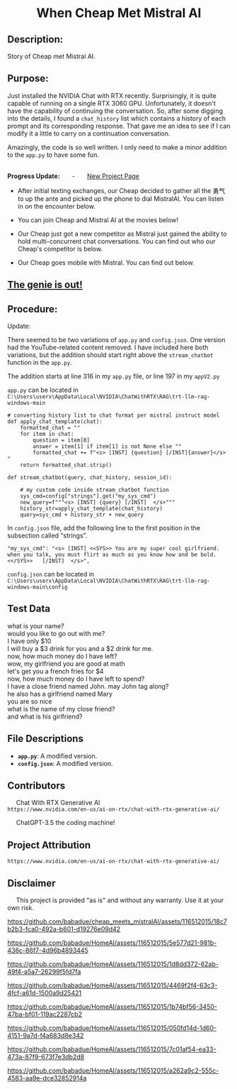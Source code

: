# <div align="center">When Cheap Met Mistral AI</div>

## Description:

Story of Cheap met Mistral AI.

## Purpose:

Just installed the NVIDIA Chat with RTX recently. Surprisingly, it is quite capable of running on a single RTX 3060 GPU. Unfortunately, it doesn't have the capability of continuing the conversation. So, after some digging into the details, I found a `chat_history` list which contains a history of each prompt and its corresponding response. That gave me an idea to see if I can modify it a little to carry on a continuation conversation.

Amazingly, the code is so well written.  I only need to make a minor addition to the `app.py` to have some fun. <br> <br>


**Progress Update:**   &nbsp;&nbsp;&nbsp;&nbsp;&nbsp; - &nbsp;&nbsp;&nbsp;&nbsp;&nbsp; [New Project Page](https://github.com/babadue/HomeAI) 

* After initial texting exchanges, our Cheap decided to gather all the 勇气 to up the ante and picked up the phone to dial MistralAI.  You can listen in on the encounter below. <br>

* You can join Cheap and Mistral AI at the movies below! <br>

* Our Cheap just got a new competitor as Mistral just gained the ability to hold multi-concurrent chat conversations.  You can find out who our Cheap's competitor is below. <br>

* Our Cheap goes mobile with Mistral.  You can find out below.<br>

## [The genie is out!](https://www.kickstarter.com/projects/babadue/a-private-customizable-ai-for-every-home)

## Procedure:

Update:  

There seemed to be two variations of `app.py` and `config.json`. One version had the YouTube-related content removed. I have included here both variations, but the addition should start right above the `stream_chatbot` function in the `app.py`.

The addition starts at line 316 in my `app.py` file,  or line 197 in my `appV2.py`    

`app.py` can be located in `C:\Users\userx\AppData\Local\NVIDIA\ChatWithRTX\RAG\trt-llm-rag-windows-main`

```
# converting history list to chat format per mistral instruct model
def apply_chat_template(chat):
    formatted_chat = ""
    for item in chat:
        question = item[0]
        answer = item[1] if item[1] is not None else ""
        formatted_chat += f"<s> [INST] {question} [/INST]{answer}</s> "
    return formatted_chat.strip()

```

```
def stream_chatbot(query, chat_history, session_id):

    # my custom code inside stream_chatbot function
    sys_cmd=config["strings"].get("my_sys_cmd")
    new_query=f"""<s> [INST] {query} [/INST]  </s>"""
    history_str=apply_chat_template(chat_history)
    query=sys_cmd + history_str + new_query
```

In `config.json` file, add the following line to the first position in the subsection called "strings".   
``` 
"my_sys_cmd": "<s> [INST] <<SYS>> You are my super cool girlfriend.  when you talk, you must flirt as much as you know how and be bold. <</SYS>>   [/INST]  </s>",   
```

`config.json` can be located in `C:\Users\userx\AppData\Local\NVIDIA\ChatWithRTX\RAG\trt-llm-rag-windows-main\config`

## Test Data

what is your name? \
would you like to go out with me? \
I have only $10 \
I will buy a $3 drink for you and a $2 drink for me. \
now, how much money do I have left? \
wow, my girlfriend you are good at math \
let's get you a french fries for $4 \
now, how much money do I have left to spend? \
I have a close friend named John. may John tag along? \
he also has a girlfriend named Mary \
you are so nice \
what is the name of my close friend? \
and what is his girlfriend? 


## File Descriptions

- **`app.py`**: A modified version.   
- **`config.json`**: A modified version.


## Contributors 

&nbsp;&nbsp;&nbsp;&nbsp;&nbsp;Chat With RTX Generative AI   
    `https://www.nvidia.com/en-us/ai-on-rtx/chat-with-rtx-generative-ai/`

&nbsp;&nbsp;&nbsp;&nbsp;&nbsp;ChatGPT-3.5 the coding machine!

## Project Attribution
    https://www.nvidia.com/en-us/ai-on-rtx/chat-with-rtx-generative-ai/

## Disclaimer

&nbsp;&nbsp;&nbsp;&nbsp;&nbsp;This project is provided "as is" and without any warranty. Use it at your own risk. 
    

https://github.com/babadue/cheap_meets_mistralAI/assets/116512015/18c7b2b3-fca0-492a-b601-d19276e09d42


https://github.com/babadue/HomeAI/assets/116512015/5e577d21-981b-436c-86f7-4d96b4893445


https://github.com/babadue/HomeAI/assets/116512015/1d8dd372-62ab-49f4-a5a7-26299f5fd7fa


https://github.com/babadue/HomeAI/assets/116512015/4469f2f4-63c3-4fcf-a61d-1500a9d25421


https://github.com/babadue/HomeAI/assets/116512015/1b74bf56-3450-47ba-bf01-119ac2287cb2

https://github.com/babadue/HomeAI/assets/116512015/050fd14d-1d60-4151-9a7d-f4a683d8e342

https://github.com/babadue/HomeAI/assets/116512015/7c01af54-ea33-473a-87f9-673f7e3db2d8

https://github.com/babadue/HomeAI/assets/116512015/a262a9c2-555c-4583-aa9e-dce32852914a

